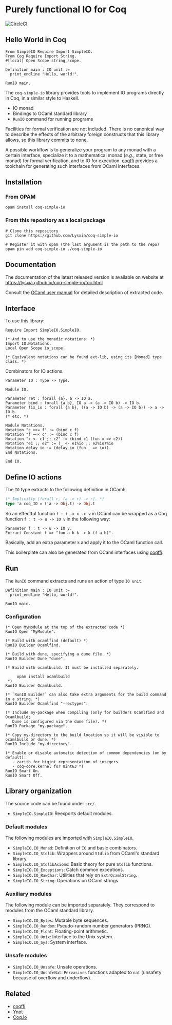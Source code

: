 # Purely functional IO for Coq

[![CircleCI](https://dl.circleci.com/status-badge/img/gh/Lysxia/coq-simple-io/tree/master.svg?style=svg)](https://dl.circleci.com/status-badge/redirect/gh/Lysxia/coq-simple-io/tree/master)

## Hello World in Coq

```coq
From SimpleIO Require Import SimpleIO.
From Coq Require Import String.
#[local] Open Scope string_scope.

Definition main : IO unit :=
  print_endline "Hello, world!".

RunIO main.
```

The `coq-simple-io` library provides tools to implement IO programs directly in Coq, in a
similar style to Haskell.

- IO monad
- Bindings to OCaml standard library
- `RunIO` command for running programs

Facilities for formal verification are not included.
There is no canonical way to describe the effects of the arbitrary foreign
constructs that this library allows, so this library commits to none.

A possible workflow is to generalize your program to any monad with a
certain interface, specialize it to a mathematical monad (*e.g.*, state, or free monad)
for formal verification, and to IO for execution.
[coqffi](https://github.com/coq-community/coqffi) provides a toolchain for
generating such interfaces from OCaml interfaces.

## Installation

### From OPAM

```
opam install coq-simple-io
```

### From this repository as a local package

```
# Clone this repository
git clone https://github.com/Lysxia/coq-simple-io

# Register it with opam (the last argument is the path to the repo)
opam pin add coq-simple-io ./coq-simple-io
```

## Documentation

The documentation of the latest released version is available on website at
https://lysxia.github.io/coq-simple-io/toc.html

Consult the [OCaml user manual](https://caml.inria.fr/pub/docs/manual-ocaml/)
for detailed description of extracted code.

## Interface

To use this library:

```coq
Require Import SimpleIO.SimpleIO.

(* And to use the monadic notations: *)
Import IO.Notations.
Local Open Scope io_scope.

(* Equivalent notations can be found ext-lib, using its [Monad] type class. *)
```

Combinators for IO actions.

```coq
Parameter IO : Type -> Type.

Module IO.

Parameter ret : forall {a}, a -> IO a.
Parameter bind : forall {a b}, IO a -> (a -> IO b) -> IO b.
Parameter fix_io : forall {a b}, ((a -> IO b) -> (a -> IO b)) -> a -> IO b.
(* etc. *)

Module Notations.
Notation "c >>= f" := (bind c f)
Notation "f =<< c" := (bind c f)
Notation "x <- c1 ;; c2" := (bind c1 (fun x => c2))
Notation "e1 ;; e2" := (_ <- e1%io ;; e2%io)%io
Notation delay io := (delay_io (fun _ => io)).
End Notations.

End IO.
```

## Define IO actions

The `IO` type extracts to the following definition in OCaml:

```ocaml
(* Implicitly [forall r, (a -> r) -> r]. *)
type 'a coq_IO = ('a -> Obj.t) -> Obj.t
```

So an effectful function `f : t -> u -> v` in OCaml can be wrapped
as a Coq function `f : t -> u -> IO v` in the following way:

```coq
Parameter f : t -> u -> IO v.
Extract Constant f => "fun a b k -> k (f a b)".
```

Basically, add an extra parameter `k` and apply it to the OCaml function call.

This boilerplate can also be generated from OCaml interfaces using
[coqffi](https://github.com/coq-community/coqffi).

## Run

The `RunIO` command extracts and runs an action of type `IO unit`.

```coq
Definition main : IO unit :=
  print_endline "Hello, world!".

RunIO main.
```

### Configuration

```coq
(* Open MyModule at the top of the extracted code *)
RunIO Open "MyModule".

(* Build with ocamlfind (default) *)
RunIO Builder Ocamlfind.

(* Build with dune, specifying a dune file. *)
RunIO Builder Dune "dune".

(* Build with ocamlbuild. It must be installed separately.

     opam install ocamlbuild
 *)
RunIO Builder Ocamlbuild.

(* `RunIO Builder` can also take extra arguments for the build command in a string. *)
RunIO Builder Ocamlfind "-rectypes".

(* Include my-package when compiling (only for builders Ocamlfind and Ocamlbuild;
   Dune is configured via the dune file). *)
RunIO Package "my-package".

(* Copy my-directory to the build location so it will be visible to ocamlbuild or dune. *)
RunIO Include "my-directory".

(* Enable or disable automatic detection of common dependencies (on by default):
   - zarith for bigint representation of integers
   - coq-core.kernel for Uint63 *)
RunIO Smart On.
RunIO Smart Off.
```

## Library organization

The source code can be found under `src/`.

- `SimpleIO.SimpleIO`: Reexports default modules.

### Default modules

The following modules are imported with `SimpleIO.SimpleIO`.

- `SimpleIO.IO_Monad`: Definition of `IO` and basic combinators.
- `SimpleIO.IO_Stdlib`: Wrappers around `Stdlib` from OCaml's standard library.
- `SimpleIO.IO_StdlibAxioms`: Basic theory for pure `Stdlib` functions.
- `SimpleIO.IO_Exceptions`: Catch common exceptions.
- `SimpleIO.IO_RawChar`: Utilities that rely on `ExtrOcamlString`.
- `SimpleIO.IO_String`: Operations on OCaml strings.

### Auxiliary modules

The following module can be imported separately.
They correspond to modules from the OCaml standard library.

- `SimpleIO.IO_Bytes`: Mutable byte sequences.
- `SimpleIO.IO_Random`: Pseudo-random number generators (PRNG).
- `SimpleIO.IO_Float`: Floating-point arithmetic.
- `SimpleIO.IO_Unix`: Interface to the Unix system.
- `SimpleIO.IO_Sys`: System interface.

### Unsafe modules

- `SimpleIO.IO_Unsafe`: Unsafe operations.
- `SimpleIO.IO_UnsafeNat`: `Pervasives` functions adapted to `nat`
  (unsafety because of overflow and underflow).

## Related

- [coqffi](https://github.com/coq-community/coqffi)
- [Ynot](https://github.com/ynot-harvard/ynot)
- [Coq.io](http://coq.io)
